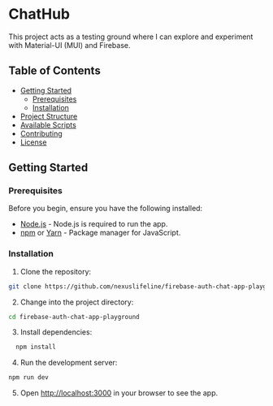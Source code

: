 # ChatHub

This project acts as a testing ground where I can explore and experiment with Material-UI (MUI) and Firebase.

## Table of Contents

- [Getting Started](#getting-started)
  - [Prerequisites](#prerequisites)
  - [Installation](#installation)
- [Project Structure](#project-structure)
- [Available Scripts](#available-scripts)
- [Contributing](#contributing)
- [License](#license)

## Getting Started

### Prerequisites

Before you begin, ensure you have the following installed:

- [Node.js](https://nodejs.org/) - Node.js is required to run the app.
- [npm](https://www.npmjs.com/) or [Yarn](https://yarnpkg.com/) - Package manager for JavaScript.

### Installation

1. Clone the repository:

  ```bash
  git clone https://github.com/nexuslifeline/firebase-auth-chat-app-playground.git
  ```

2. Change into the project directory:

  ```bash
  cd firebase-auth-chat-app-playground
  ```

3. Install dependencies:

  ```bash
    npm install
  ```

4. Run the development server:
  ```bash
  npm run dev
  ```

5. Open [http://localhost:3000](http://localhost:3000) in your browser to see the app.
